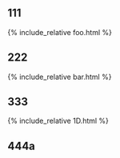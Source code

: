 
## 111

{% include_relative foo.html %}

## 222

{% include_relative bar.html %}

## 333

{% include_relative 1D.html %}

## 444a
